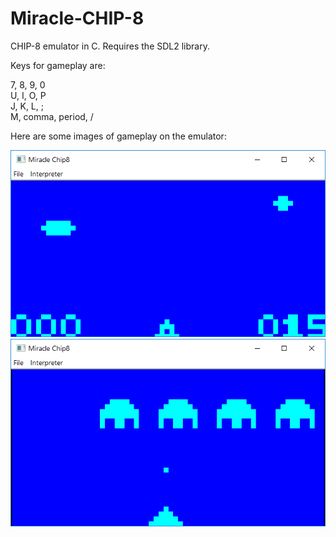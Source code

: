 # Miracle-CHIP-8
CHIP-8 emulator in C.  Requires the SDL2 library.

Keys for gameplay are:

7, 8, 9, 0  
U, I, O, P  
J, K, L, ;  
M, comma, period, /

Here are some images of gameplay on the emulator:

![](https://github.com/bcrew1375/Miracle-CHIP-8/blob/assets/Pic1.png?raw=true)
![](https://github.com/bcrew1375/Miracle-CHIP-8/blob/assets/Pic2.png?raw=true)
